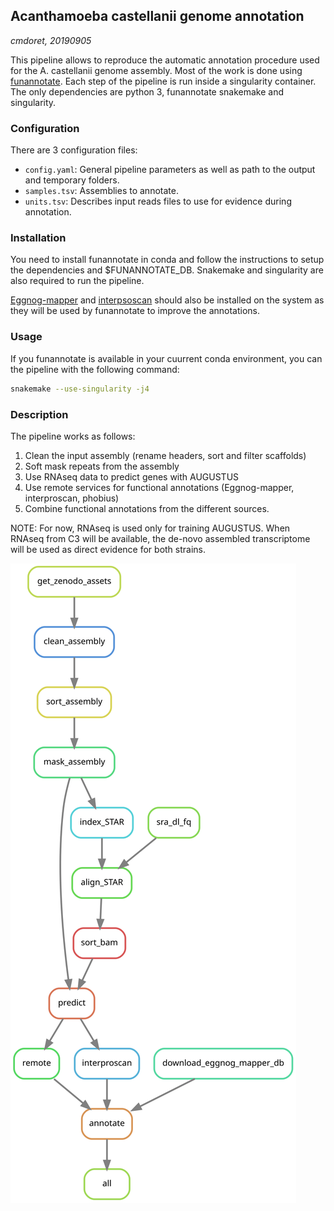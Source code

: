 ## Acanthamoeba castellanii genome annotation
*cmdoret, 20190905*

This pipeline allows to reproduce the automatic annotation procedure used for the A. castellanii genome assembly. Most of the work is done using [funannotate](https://github.com/nextgenusfs/funannotate). Each step of the pipeline is run inside a singularity container. The only dependencies are python 3, funannotate snakemake and singularity.

### Configuration

There are 3 configuration files:
  * `config.yaml`: General pipeline parameters as well as path to the output and temporary folders.
  * `samples.tsv`: Assemblies to annotate.
  * `units.tsv`: Describes input reads files to use for evidence during annotation.

### Installation

You need to install funannotate in conda and follow the instructions to setup the dependencies and $FUNANNOTATE_DB.
Snakemake and singularity are also required to run the pipeline. 

[Eggnog-mapper](https://github.com/eggnogdb/eggnog-mapper/wiki/eggNOG-mapper-v2#Installation) and [interpsoscan](https://github.com/ebi-pf-team/interproscan/wiki/HowToDownload) should also be installed on the system as they will be used by funannotate to improve the annotations.

### Usage

If you funannotate is available in your cuurrent conda environment, you can the pipeline with the following command:
```bash
snakemake --use-singularity -j4
```

### Description

The pipeline works as follows:
  1. Clean the input assembly (rename headers, sort and filter scaffolds)
  2. Soft mask repeats from the assembly
  3. Use RNAseq data to predict genes with AUGUSTUS
  4. Use remote services for functional annotations (Eggnog-mapper, interproscan, phobius) 
  5. Combine functional annotations from the different sources.

NOTE: For now, RNAseq is used only for training AUGUSTUS. When RNAseq from C3 will be available, the de-novo assembled transcriptome will be used as direct evidence for both strains.

![Pipeline steps](docs/rulegraph.svg)

